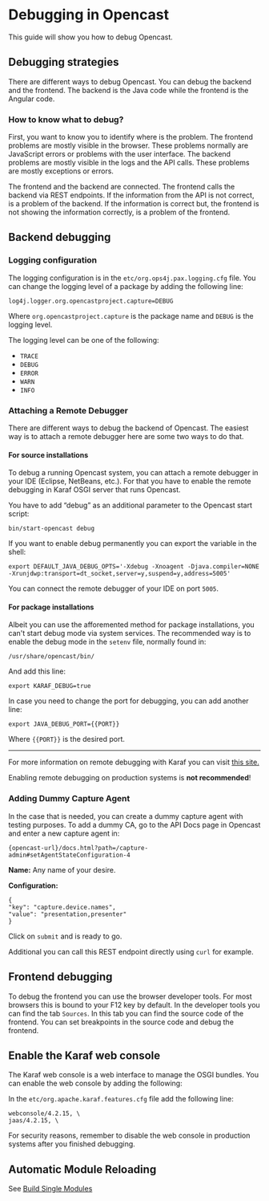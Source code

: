 # Debugging in Opencast

This guide will show you how to debug Opencast.


## Debugging strategies

There are different ways to debug Opencast. You can debug the backend and the frontend.
The backend is the Java code while the frontend is the Angular code.

### How to know what to debug?

First, you want to know you to identify where is the problem. The frontend problems are mostly visible in the browser.
These problems normally are JavaScript errors or problems with the user interface.
The backend problems are mostly visible in the logs and the API calls. These problems are mostly exceptions or errors.

The frontend and the backend are connected. The frontend calls the backend via REST endpoints.
If the information from the API is not correct, is a problem of the backend.
If the information is correct but, the frontend is not showing the information correctly, is a problem of the frontend.






## Backend debugging

### Logging configuration

The logging configuration is in the `etc/org.ops4j.pax.logging.cfg` file.
You can change the logging level of a package by adding the following line:

    log4j.logger.org.opencastproject.capture=DEBUG

Where `org.opencastproject.capture` is the package name and `DEBUG` is the logging level.

The logging level can be one of the following:

* `TRACE`
* `DEBUG`
* `ERROR`
* `WARN`
* `INFO`


### Attaching a Remote Debugger

There are different ways to debug the backend of Opencast.
The easiest way is to attach a remote debugger here are some two ways to do that.

#### For source installations

To debug a running Opencast system, you can attach a remote debugger in your IDE (Eclipse, NetBeans, etc.). For that
you have to enable the remote debugging in Karaf OSGI server that runs Opencast.

You have to add “debug” as an additional parameter to the Opencast start script:

    bin/start-opencast debug

If you want to enable debug permanently you can export the variable in the shell:

    export DEFAULT_JAVA_DEBUG_OPTS='-Xdebug -Xnoagent -Djava.compiler=NONE -Xrunjdwp:transport=dt_socket,server=y,suspend=y,address=5005'

You can connect the remote debugger of your IDE on port `5005`.

#### For package installations

Albeit you can use the afforemented method for package installations, you can't start debug mode via system services.
The recommended way is to enable the debug mode in the `setenv` file, normally found in:

    /usr/share/opencast/bin/

And add this line:

    export KARAF_DEBUG=true

In case you need to change the port for debugging, you can add another line:

    export JAVA_DEBUG_PORT={{PORT}}

Where `{{PORT}}` is the desired port.


***
For more information on remote debugging with Karaf you can visit [this
site.](https://karaf.apache.org/manual/latest/#_debugging)

Enabling remote debugging on production systems is **not recommended**!

### Adding Dummy Capture Agent


In the case that is needed, you can create a dummy capture agent with testing purposes.
To add a dummy CA, go to the API Docs page in Opencast and enter a new capture agent in:

    {opencast-url}/docs.html?path=/capture-admin#setAgentStateConfiguration-4


  **Name:** Any name of your desire.


  **Configuration:**

    {
    "key": "capture.device.names",
    "value": "presentation,presenter"
    }

Click on `submit` and is ready to go.

Additional you can call this REST endpoint directly using `curl` for example.


## Frontend debugging

To debug the frontend you can use the browser developer tools. For most browsers this is bound to your F12 key by default.
In the developer tools you can find the tab `Sources`. In this tab you can find the source code of the frontend. You can
set breakpoints in the source code and debug the frontend.



## Enable the Karaf web console

The Karaf web console is a web interface to manage the OSGI bundles. You can enable the web console by adding the following:

In the `etc/org.apache.karaf.features.cfg` file add the following line:

    webconsole/4.2.15, \
    jaas/4.2.15, \

For security reasons, remember to disable the web console in production systems after you finished debugging.

## Automatic Module Reloading

See [Build Single Modules](development-environment.md#build-single-modules)


